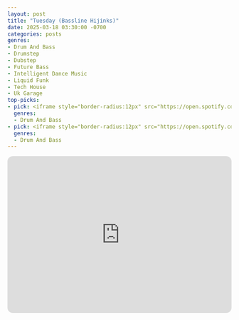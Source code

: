 ```yaml
---
layout: post
title: "Tuesday (Bassline Hijinks)"
date: 2025-03-18 03:30:00 -0700
categories: posts
genres:
- Drum And Bass
- Drumstep
- Dubstep
- Future Bass
- Intelligent Dance Music
- Liquid Funk
- Tech House
- Uk Garage
top-picks:
- pick: <iframe style="border-radius:12px" src="https://open.spotify.com/embed/album/5iXNn0qS3oGyl4jnYW8Y8d?utm_source=generator" width="100%" height="352" frameBorder="0" allowfullscreen="" allow="autoplay; clipboard-write; encrypted-media; fullscreen; picture-in-picture" loading="lazy"></iframe>
  genres:
  - Drum And Bass
- pick: <iframe style="border-radius:12px" src="https://open.spotify.com/embed/album/3yCt8KOdCyxqYrUaoxQcUX?utm_source=generator" width="100%" height="352" frameBorder="0" allowfullscreen="" allow="autoplay; clipboard-write; encrypted-media; fullscreen; picture-in-picture" loading="lazy"></iframe>
  genres:
  - Drum And Bass
---
```

<iframe style="border-radius:12px" src="https://open.spotify.com/embed/playlist/7lMW8W5ps0uPOgOtg2ixrN?utm_source=generator" width="100%" height="352" frameBorder="0" allowfullscreen="" allow="autoplay; clipboard-write; encrypted-media; fullscreen; picture-in-picture" loading="lazy"></iframe>